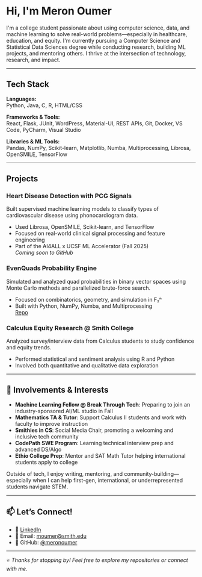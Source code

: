 # Hi, I'm Meron Oumer

I'm a college student passionate about using computer science, data, and machine learning to 
solve real-world problems—especially in healthcare, education, and equity. I'm currently pursuing a 
Computer Science and Statistical Data Sciences degree while conducting research, building ML projects, and mentoring others. 
I thrive at the intersection of technology, research, and impact.

---

## Tech Stack

**Languages:**  
Python, Java, C, R, HTML/CSS

**Frameworks & Tools:**  
React, Flask, JUnit, WordPress, Material-UI, REST APIs, Git, Docker, VS Code, PyCharm, Visual Studio

**Libraries & ML Tools:**  
Pandas, NumPy, Scikit-learn, Matplotlib, Numba, Multiprocessing, Librosa, OpenSMILE, TensorFlow

---

## Projects

### Heart Disease Detection with PCG Signals  
Built supervised machine learning models to classify types of cardiovascular disease using phonocardiogram data.  
- Used Librosa, OpenSMILE, Scikit-learn, and TensorFlow  
- Focused on real-world clinical signal processing and feature engineering  
- Part of the AI4ALL x UCSF ML Accelerator (Fall 2025)  
   *Coming soon to GitHub*

### EvenQuads Probability Engine  
Simulated and analyzed quad probabilities in binary vector spaces using Monte Carlo methods and parallelized brute-force search.  
- Focused on combinatorics, geometry, and simulation in F₂ⁿ  
- Built with Python, NumPy, Numba, and Multiprocessing  
   [Repo](https://github.com/meronoumer/quad_simulator) 

###  Calculus Equity Research @ Smith College  
Analyzed survey/interview data from Calculus students to study confidence and equity trends.  
- Performed statistical and sentiment analysis using R and Python  
- Involved both quantitative and qualitative data exploration  
---

## 🌱 Involvements & Interests

- **Machine Learning Fellow @ Break Through Tech**: Preparing to join an industry-sponsored AI/ML studio in Fall  
-  **Mathematics TA & Tutor**: Support Calculus II students and work with faculty to improve instruction  
- **Smithies in CS**: Social Media Chair, promoting a welcoming and inclusive tech community  
- **CodePath SWE Program**: Learning technical interview prep and advanced DS/Algo  
- **Ethio College Prep**: Mentor and SAT Math Tutor helping international students apply to college  


Outside of tech, I enjoy writing, mentoring, and community-building—especially when I can help first-gen, international, or underrepresented students navigate STEM.

---

## 📫 Let’s Connect!

- 💼 [LinkedIn](https://www.linkedin.com/in/meronoumer/)  
- 📨 Email: moumer@smith.edu 
- 🐙 GitHub: [@meronoumer](https://github.com/meronoumer)

---

⭐ *Thanks for stopping by! Feel free to explore my repositories or connect with me.*

